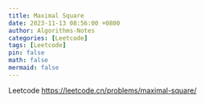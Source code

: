 ```yaml
---
title: Maximal Square
date: 2023-11-13 08:56:00 +0800
author: Algorithms-Notes
categories: [Leetcode]
tags: [Leetcode]
pin: false
math: false
mermaid: false
---
```


Leetcode <https://leetcode.cn/problems/maximal-square/>
